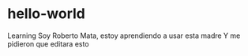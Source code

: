 # hello-world
Learning
Soy Roberto Mata, estoy aprendiendo a usar esta madre
Y me pidieron que editara esto
